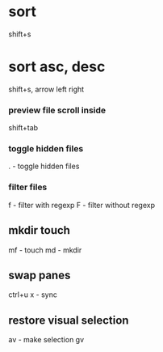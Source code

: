 # sort
shift+s

# sort asc, desc
shift+s, arrow left right

### preview file scroll inside
shift+tab

### toggle hidden files
. - toggle hidden files

### filter files
f - filter with regexp
F - filter without regexp

## mkdir touch
mf - touch
md - mkdir

## swap panes 
ctrl+u
x - sync

## restore visual selection
av - make selection
gv
